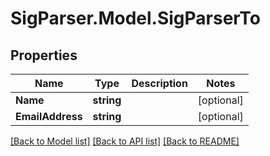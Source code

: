 # SigParser.Model.SigParserTo
## Properties

Name | Type | Description | Notes
------------ | ------------- | ------------- | -------------
**Name** | **string** |  | [optional] 
**EmailAddress** | **string** |  | [optional] 

[[Back to Model list]](../README.md#documentation-for-models) [[Back to API list]](../README.md#documentation-for-api-endpoints) [[Back to README]](../README.md)

